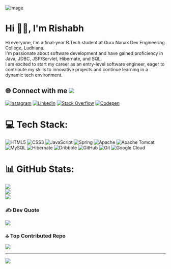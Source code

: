 ![image](https://github.com/user-attachments/assets/d854c72f-c068-4e17-b629-54e2340134fd)
# Hi 👋🏻, I'm Rishabh

Hi everyone, I'm a final-year B.Tech student at Guru Nanak Dev Engineering College, Ludhiana. <br>I'm passionate about software development and have gained proficiency in Java, JDBC, JSP/Servlet, Hibernate, and SQL. <br>I am excited to start my career as an entry-level software engineer, eager to contribute my skills to innovative projects and continue learning in a dynamic tech environment.


## 🌐 Connect with me [![](https://visitcount.itsvg.in/api?id=rishavgupta11&icon=2&color=4)](https://visitcount.itsvg.in)
[![Instagram](https://img.shields.io/badge/Instagram-%23E4405F.svg?logo=Instagram&logoColor=white)](https://instagram.com/developers_.life) [![LinkedIn](https://img.shields.io/badge/LinkedIn-%230077B5.svg?logo=linkedin&logoColor=white)](https://linkedin.com/in/rishavv1) [![Stack Overflow](https://img.shields.io/badge/-Stackoverflow-FE7A16?logo=stack-overflow&logoColor=white)](https://stackoverflow.com/users/27858870) [![Codepen](https://img.shields.io/badge/Codepen-000000?style=for-the-badge&logo=codepen&logoColor=white)](https://codepen.io/rishavgupta11) 

# 💻 Tech Stack:
![HTML5](https://img.shields.io/badge/html5-%23E34F26.svg?style=flat&logo=html5&logoColor=white) ![CSS3](https://img.shields.io/badge/css3-%231572B6.svg?style=flat&logo=css3&logoColor=white) ![JavaScript](https://img.shields.io/badge/javascript-%23323330.svg?style=flat&logo=javascript&logoColor=%23F7DF1E) ![Spring](https://img.shields.io/badge/spring-%236DB33F.svg?style=flat&logo=spring&logoColor=white) ![Apache](https://img.shields.io/badge/apache-%23D42029.svg?style=flat&logo=apache&logoColor=white) ![Apache Tomcat](https://img.shields.io/badge/apache%20tomcat-%23F8DC75.svg?style=flat&logo=apache-tomcat&logoColor=black) ![MySQL](https://img.shields.io/badge/mysql-4479A1.svg?style=flat&logo=mysql&logoColor=white) ![Hibernate](https://img.shields.io/badge/Hibernate-59666C?style=flat&logo=Hibernate&logoColor=white) ![Dribbble](https://img.shields.io/badge/Dribbble-EA4C89?style=flat&logo=dribbble&logoColor=white) ![GitHub](https://img.shields.io/badge/github-%23121011.svg?style=flat&logo=github&logoColor=white) ![Git](https://img.shields.io/badge/git-%23F05033.svg?style=flat&logo=git&logoColor=white) ![Google Cloud](https://img.shields.io/badge/GoogleCloud-%234285F4.svg?style=flat&logo=google-cloud&logoColor=white)
# 📊 GitHub Stats:
![](https://github-readme-stats.vercel.app/api?username=rishavgupta11&theme=dark&hide_border=false&include_all_commits=false&count_private=false)<br/>
![](https://github-readme-streak-stats.herokuapp.com/?user=rishavgupta11&theme=dark&hide_border=false)<br/>
![](https://github-readme-stats.vercel.app/api/top-langs/?username=rishavgupta11&theme=dark&hide_border=false&include_all_commits=false&count_private=false&layout=compact)

### ✍️ Dev Quote
![](https://quotes-github-readme.vercel.app/api?type=horizontal&theme=merko)

### 🔝 Top Contributed Repo
![](https://github-contributor-stats.vercel.app/api?username=rishavgupta11&limit=5&theme=dark&combine_all_yearly_contributions=true)

---
[![](https://visitcount.itsvg.in/api?id=rishavgupta11&icon=2&color=4)](https://visitcount.itsvg.in)

